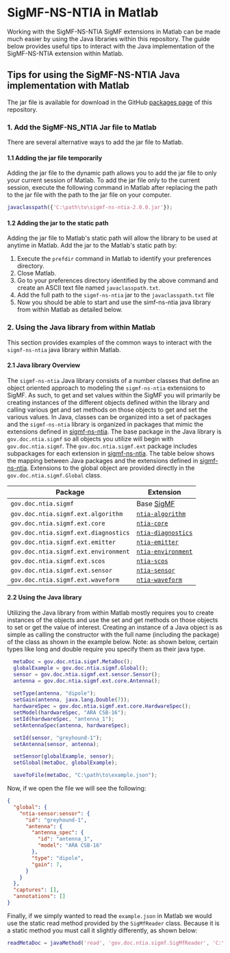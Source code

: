 # SigMF-NS-NTIA in Matlab

Working with the SigMF-NS-NTIA SigMF extensions in Matlab can be made much easier by using the Java libraries within this repository.  The guide below provides useful tips to interact with the Java implementation of the SigMF-NS-NTIA extension within Matlab.

## Tips for using the  SigMF-NS-NTIA Java implementation with Matlab

The jar file is available for download in the GitHub [packages page](https://github.com/orgs/NTIA/packages?repo_name=sigmf-ns-ntia) of this repository.

### 1.  Add the SigMF-NS_NTIA Jar file to Matlab

There are several alternative ways to add the jar file to Matlab.

#### 1.1 Adding the jar file temporarily

Adding the jar file to the dynamic path allows you to add the jar file to only your current session of Matlab. To add the jar file only to the current session, execute the following command in Matlab after replacing the path to the jar file with the path to the jar file on your computer.

```matlab
javaclasspath({'C:\path\to\sigmf-ns-ntia-2.0.0.jar'});
```

#### 1.2 Adding the jar to the static path

Adding the jar file to Matlab's static path will allow the library to be used at anytime in Matlab. Add the jar to the Matlab's static path by:

1. Execute the `prefdir` command in Matlab to identify your preferences directory.
2. Close Matlab.
3. Go to your preferences directory identified by the above command and create an ASCII text file named `javaclasspath.txt`.
4. Add the full path to the `sigmf-ns-ntia` jar to the `javaclasspath.txt` file
5. Now you should be able to start and use the simf-ns-ntia java library from within Matlab as detailed below.

### 2. Using the Java library from within Matlab

This section provides examples of the common ways to interact with the `sigmf-ns-ntia` java library within Matlab.

#### 2.1 Java library Overview

The `sigmf-ns-ntia` Java library consists of a number classes that define an object oriented approach to modeling the `sigmf-ns-ntia`
extensions to SigMF. As such, to get and set values  within the SigMF you will primarily be creating instances of the 
different objects defined within the library and calling various get and set methods on those objects to get and set
the various values. In Java, classes can be organized into a set of packages and the `sigmf-ns-ntia` library is
organized in packages that mimic the extensions defined in [sigmf-ns-ntia](https://github.com/NTIA/sigmf-ns-ntia).  The
base package in the Java library is `gov.doc.ntia.sigmf` so all objects you utilize will begin with `gov.doc.ntia.sigmf`. 
The `gov.doc.ntia.sigmf.ext` package includes subpackages for each extension in 
[sigmf-ns-ntia](https://github.com/NTIA/sigmf-ns-ntia).  The table below shows the mapping between Java packages and 
the extensions defined in [sigmf-ns-ntia](https://github.com/NTIA/sigmf-ns-ntia). Extensions to the global object are 
provided directly in the `gov.doc.ntia.sigmf.Global` class. 

| Package                                  |Extension|
|------------------------------------------|--------|
| `gov.doc.ntia.sigmf`                     |Base [SigMF](https://github.com/sigmf/SigMF/blob/sigmf-v1.x/sigmf-spec.md)|
| `gov.doc.ntia.sigmf.ext.algorithm`       |[`ntia-algorithm`](../ntia-algorithm.sigmf-ext.md)|
| `gov.doc.ntia.sigmf.ext.core`     |[`ntia-core`](../ntia-core.sigmf-ext.md)|
| `gov.doc.ntia.sigmf.ext.diagnostics` |[`ntia-diagnostics`](../ntia-diagnostics.sigmf-ext.md)|
| `gov.doc.ntia.sigmf.ext.emitter`  |[`ntia-emitter`](../ntia-emitter.sigmf-ext.md)|
| `gov.doc.ntia.sigmf.ext.environment` |[`ntia-environment`](../ntia-environment.sigmf-ext.md)|
| `gov.doc.ntia.sigmf.ext.scos`     |[`ntia-scos`](../ntia-scos.sigmf-ext.md)|
| `gov.doc.ntia.sigmf.ext.sensor`   |[`ntia-sensor`](../ntia-sensor.sigmf-ext.md)|
| `gov.doc.ntia.sigmf.ext.waveform` |[`ntia-waveform`](../ntia-waveform.sigmf-ext.md)|

#### 2.2 Using the Java library

Utilizing the Java library from within Matlab mostly requires you to create instances of the objects and use the set and get methods on those objects to set or get the value of interest.  Creating an instance of a Java object is as simple as calling the constructor with the full name (including the package) of the class as shown in the example below. Note: as shown below, certain types like long and double require you specify them as their java type.

```matlab
  metaDoc = gov.doc.ntia.sigmf.MetaDoc();
  globalExample = gov.doc.ntia.sigmf.Global();
  sensor = gov.doc.ntia.sigmf.ext.sensor.Sensor(); 
  antenna = gov.doc.ntia.sigmf.ext.core.Antenna(); 
  
  setType(antenna, "dipole"); 
  setGain(antenna, java.lang.Double(7)); 
  hardwareSpec = gov.doc.ntia.sigmf.ext.core.HardwareSpec();
  setModel(hardwareSpec, "ARA CSB-16");
  setId(hardwareSpec, "antenna_1");
  setAntennaSpec(antenna, hardwareSpec);

  setId(sensor, "greyhound-1");
  setAntenna(sensor, antenna);

  setSensor(globalExample, sensor);
  setGlobal(metaDoc, globalExample);

  saveToFile(metaDoc, "C:\path\to\example.json");
```

Now, if we open the file we will see the following:

```json
{
  "global": {
    "ntia-sensor:sensor": {
      "id": "greyhound-1",
      "antenna": {
        "antenna_spec": {
          "id": "antenna_1",
          "model": "ARA CSB-16"
        },
        "type": "dipole",
        "gain": 7,
      }
    }
  },
  "captures": [],
  "annotations": []
}

```

Finally, if we simply wanted to read the `example.json` in Matlab we would use the static read method provided by the `SigMfReader` class. Because it is a static method you must call it slightly differently, as shown below:

```matlab
readMetaDoc = javaMethod('read', 'gov.doc.ntia.sigmf.SigMfReader', 'C:\path\to\example.json');
```
